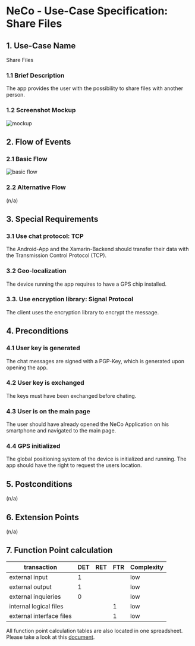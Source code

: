 # NeCo - Use-Case Specification: Share Files

## 1. Use-Case Name
Share Files

### 1.1 Brief Description
The app provides the user with the possibility to share files with another person.

### 1.2 Screenshot Mockup

![mockup]


## 2. Flow of Events

### 2.1 Basic Flow

![basic flow]

### 2.2 Alternative Flow
(n/a)


## 3. Special Requirements
### 3.1 Use chat protocol: TCP
The Android-App and the Xamarin-Backend should transfer their data with the Transmission Control Protocol (TCP). 

### 3.2 Geo-localization
The device running the app requires to have a GPS chip installed.

### 3.3. Use encryption library: Signal Protocol
The client uses the encryption library to encrypt the message.

## 4. Preconditions

### 4.1 User key is generated
The chat messages are signed with a PGP-Key, which is generated upon opening the app.

### 4.2 User key is exchanged
The keys must have been exchanged before chating.

### 4.3 User is on the main page
The user should have already opened the NeCo Application on his smartphone and navigated to the main page.

### 4.4 GPS initialized
The global positioning system of the device is initialized and running. 
The app should have the right to request the users location.

## 5. Postconditions
(n/a)


## 6. Extension Points
(n/a)

## 7. Function Point calculation
|transaction|DET|RET|FTR|Complexity|
|---|---|---|---|---|
|external input|1|||low|
|external output|1|||low|
|external inquieries|0|||low|
|internal logical files|||1|low|
|external interface files|||1|low|


All function point calculation tables are also located in one spreadsheet. Please take a look at this [document][fpc spreadsheet].


<!-- Link definitions: -->
[basic flow]: https://github.com/Haus4/NeCo/raw/develop/docs/img/UC6_ShareFiles.jpg "Basic Flow: Receive Message"

[mockup]: https://github.com/Haus4/NeCo/raw/develop/docs/img/UC6_ShareFiles_Mockup.png "Chat Mockup"

[fpc spreadsheet]:<https://github.com/Haus4/NeCo/raw/develop/docs/sem_2/time_estimation_uc.xlsx> "Function point calculation spreadsheet"

